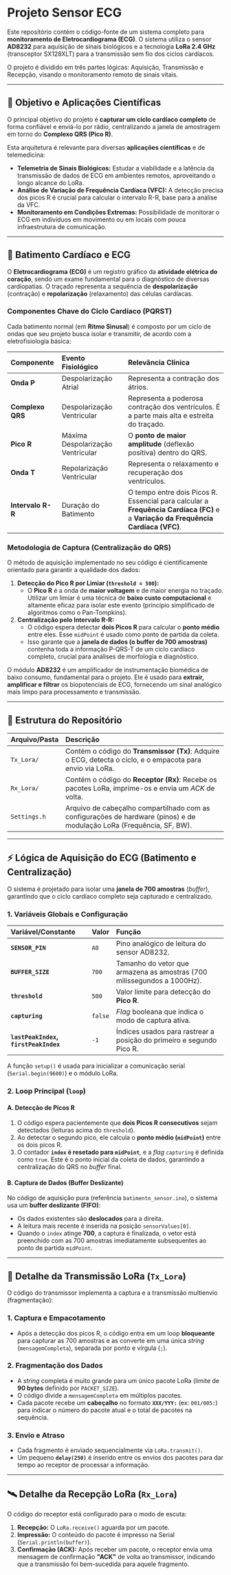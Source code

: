 # Projeto Sensor ECG

Este repositório contém o código-fonte de um sistema completo para **monitoramento de Eletrocardiograma (ECG)**. O sistema utiliza o sensor **AD8232** para aquisição de sinais biológicos e a tecnologia **LoRa 2.4 GHz** (transceptor SX128XLT) para a transmissão sem fio dos ciclos cardíacos.

O projeto é dividido em três partes lógicas: Aquisição, Transmissão e Recepção, visando o monitoramento remoto de sinais vitais.

---

## 🎯 Objetivo e Aplicações Científicas

O principal objetivo do projeto é **capturar um ciclo cardíaco completo** de forma confiável e enviá-lo por rádio, centralizando a janela de amostragem em torno do **Complexo QRS (Pico R)**.

Esta arquitetura é relevante para diversas **aplicações científicas** e de telemedicina:

* **Telemetria de Sinais Biológicos:** Estudar a viabilidade e a latência da transmissão de dados de ECG em ambientes remotos, aproveitando o longo alcance do LoRa.
* **Análise de Variação de Frequência Cardíaca (VFC):** A detecção precisa dos picos R é crucial para calcular o intervalo R-R, base para a análise da VFC.
* **Monitoramento em Condições Extremas:** Possibilidade de monitorar o ECG em indivíduos em movimento ou em locais com pouca infraestrutura de comunicação.

---

## 🔬 Batimento Cardíaco e ECG

O **Eletrocardiograma (ECG)** é um registro gráfico da **atividade elétrica do coração**, sendo um exame fundamental para o diagnóstico de diversas cardiopatias. O traçado representa a sequência de **despolarização** (contração) e **repolarização** (relaxamento) das células cardíacas.

### Componentes Chave do Ciclo Cardíaco (PQRST)

Cada batimento normal (em **Ritmo Sinusal**) é composto por um ciclo de ondas que seu projeto busca isolar e transmitir, de acordo com a eletrofisiologia básica:

| Componente | Evento Fisiológico | Relevância Clínica |
| :--- | :--- | :--- |
| **Onda P** | Despolarização Atrial | Representa a contração dos átrios. |
| **Complexo QRS** | Despolarização Ventricular | Representa a poderosa contração dos ventrículos. É a parte mais alta e estreita do traçado. |
| **Pico R** | Máxima Despolarização Ventricular | O **ponto de maior amplitude** (deflexão positiva) dentro do QRS. |
| **Onda T** | Repolarização Ventricular | Representa o relaxamento e recuperação dos ventrículos. |
| **Intervalo R-R** | Duração do Batimento | O tempo entre dois Picos R. Essencial para calcular a **Frequência Cardíaca (FC)** e a **Variação da Frequência Cardíaca (VFC)**. |

### Metodologia de Captura (Centralização do QRS)

O método de aquisição implementado no seu código é cientificamente orientado para garantir a qualidade dos dados:

1.  **Detecção do Pico R por Limiar (`threshold = 500`):**
    * O **Pico R** é a onda de **maior voltagem** e de maior energia no traçado. Utilizar um limiar é uma técnica de **baixo custo computacional** e altamente eficaz para isolar este evento (princípio simplificado de algoritmos como o Pan-Tompkins).
2.  **Centralização pelo Intervalo R-R:**
    * O código espera detectar **dois Picos R** para calcular o **ponto médio** entre eles. Esse `midPoint` é usado como ponto de partida da coleta.
    * Isso garante que a **janela de dados (o buffer de 700 amostras)** contenha toda a informação P-QRS-T de um ciclo cardíaco completo, crucial para análises de morfologia e diagnóstico.

O módulo **AD8232** é um amplificador de instrumentação biomédica de baixo consumo, fundamental para o projeto. Ele é usado para **extrair, amplificar e filtrar** os biopotenciais de ECG, fornecendo um sinal analógico mais limpo para processamento e transmissão.

---

## 📂 Estrutura do Repositório

| Arquivo/Pasta | Descrição |
| :--- | :--- |
| `Tx_Lora/` | Contém o código do **Transmissor (Tx)**: Adquire o ECG, detecta o ciclo, e o empacota para envio via LoRa. |
| `Rx_Lora/` | Contém o código do **Receptor (Rx)**: Recebe os pacotes LoRa, imprime-os e envia um *ACK* de volta. |
| `Settings.h` | Arquivo de cabeçalho compartilhado com as configurações de hardware (pinos) e de modulação LoRa (Frequência, SF, BW). |

---

## ⚡ Lógica de Aquisição do ECG (Batimento e Centralização)

O sistema é projetado para isolar uma **janela de 700 amostras** (*buffer*), garantindo que o ciclo cardíaco completo seja capturado e centralizado.

### 1. Variáveis Globais e Configuração

| Variável/Constante | Valor | Função |
| :--- | :--- | :--- |
| **`SENSOR_PIN`** | `A0` | Pino analógico de leitura do sensor AD8232. |
| **`BUFFER_SIZE`** | `700` | Tamanho do vetor que armazena as amostras (700 milissegundos a 1000Hz). |
| **`threshold`** | `500` | Valor limite para detecção do **Pico R**. |
| **`capturing`** | `false` | *Flag* booleana que indica o modo de captura ativa. |
| **`lastPeakIndex`, `firstPeakIndex`** | `-1` | Índices usados para rastrear a posição do primeiro e segundo Pico R. |

A função `setup()` é usada para inicializar a comunicação serial (`Serial.begin(9600)`) e o módulo LoRa.

### 2. Loop Principal (`loop`)

#### A. Detecção de Picos R

1.  O código espera pacientemente que **dois Picos R consecutivos** sejam detectados (leituras acima do `threshold`).
2.  Ao detectar o segundo pico, ele calcula o **ponto médio (`midPoint`)** entre os dois picos R.
3.  O contador **`index` é resetado para `midPoint`**, e a *flag* `capturing` é definida como `true`. Este é o ponto inicial da coleta de dados, garantindo a centralização do QRS no *buffer* final.

#### B. Captura de Dados (Buffer Deslizante)

No código de aquisição pura (referência `batimento_sensor.ino`), o sistema usa um **buffer deslizante (FIFO)**:

* Os dados existentes são **deslocados** para a direita.
* A leitura mais recente é inserida na posição `sensorValues[0]`.
* Quando o `index` atinge **700**, a captura é finalizada, o vetor está preenchido com as 700 amostras imediatamente subsequentes ao ponto de partida `midPoint`.

---

## 📡 Detalhe da Transmissão LoRa (`Tx_Lora`)

O código do transmissor implementa a captura e a transmissão multienvio (fragmentação):

### 1. Captura e Empacotamento

* Após a detecção dos picos R, o código entra em um loop **bloqueante** para capturar as 700 amostras e as converte em uma única *string* (`mensagemCompleta`), separada por ponto e vírgula (`;`).

### 2. Fragmentação dos Dados

* A *string* completa é muito grande para um único pacote LoRa (limite de **90 bytes** definido por `PACKET_SIZE`).
* O código divide a `mensagemCompleta` em múltiplos pacotes.
* Cada pacote recebe um **cabeçalho** no formato **`XXX/YYY:`** (ex: `001/005:`) para indicar o número do pacote atual e o total de pacotes na sequência.

### 3. Envio e Atraso

* Cada fragmento é enviado sequencialmente via `LoRa.transmit()`.
* Um pequeno **`delay(250)`** é inserido entre os envios dos pacotes para dar tempo ao receptor de processar a informação.

---

## 🛰️ Detalhe da Recepção LoRa (`Rx_Lora`)

O código do receptor está configurado para o modo de escuta:

1.  **Recepção:** O `LoRa.receive()` aguarda por um pacote.
2.  **Impressão:** O conteúdo do pacote é impresso na Serial (`Serial.println(buffer)`).
3.  **Confirmação (ACK):** Após receber um pacote, o receptor envia uma mensagem de confirmação **"ACK"** de volta ao transmissor, indicando que a transmissão foi bem-sucedida para aquele fragmento.
